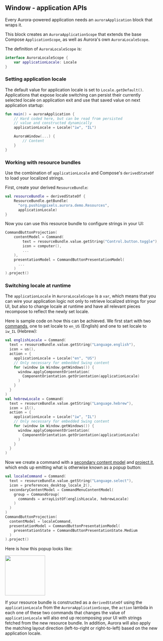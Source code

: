 ## Window - application APIs

Every Aurora-powered application needs an `auroraApplication` block that wraps it.

This block creates an `AuroraApplicationScope` that extends the base Compose `ApplicationScope`, as well as Aurora's own `AuroraLocaleScope`.

The definition of `AuroraLocaleScope` is:

```kotlin
interface AuroraLocaleScope {
    var applicationLocale: Locale
}
```

### Setting application locale

The default value for application locale is set to `Locale.getDefault()`. Applications that expose locale switching can persist their currently selected locale on application exit and use that saved value on next application startup:

```kotlin
fun main() = auroraApplication {
    // Hard coded here, but can be read from persisted
    // value and constructed dynamically
    applicationLocale = Locale("iw", "IL")

    AuroraWindow(...) {
        // Content
    }
}
```

### Working with resource bundles

Use the combination of `applicationLocale` and Compose's `derivedStateOf` to load your localized strings.

First, create your derived `ResourceBundle`:

```kotlin
val resourceBundle = derivedStateOf {
    ResourceBundle.getBundle(
      "org.pushingpixels.aurora.demo.Resources",
      applicationLocale)
}
```

Now you can use this resource bundle to configure strings in your UI:

```kotlin
CommandButtonProjection(
    contentModel = Command(
        text = resourceBundle.value.getString("Control.button.toggle"),
        icon = computer(),
        ...
    ),
    presentationModel = CommandButtonPresentationModel(
      ...
    )
).project()
```

### Switching locale at runtime

The `applicationLocale` in `AuroraLocaleScope` is a `var`, which means that you can wire your application logic not only to retrieve localized strings for your UI, but also to change locale at runtime and have all relevant pieces recompose to reflect the newly set locale.

Here is sample code on how this can be achieved. We first start with two [commands](../component/Command.md), one to set locale to `en_US` (English) and one to set locale to `iw_IL` (Hebrew):

```kotlin
val englishLocale = Command(
  text = resourceBundle.value.getString("Language.english"),
  icon = us(),
  action = {
    applicationLocale = Locale("en", "US")
    // Only necessary for embedded Swing content
    for (window in Window.getWindows()) {
      window.applyComponentOrientation(
        ComponentOrientation.getOrientation(applicationLocale)
      )
    }
  }
)
val hebrewLocale = Command(
  text = resourceBundle.value.getString("Language.hebrew"),
  icon = il(),
  action = {
    applicationLocale = Locale("iw", "IL")
    // Only necessary for embedded Swing content
    for (window in Window.getWindows()) {
      window.applyComponentOrientation(
        ComponentOrientation.getOrientation(applicationLocale)
      )
    }
  }
)
```

Now we create a command with a [secondary content model](../component/CommandPopupMenu.md) and [project it](../component/CommandProjections.md), which ends up emitting what is otherwise known as a popup button:

```kotlin
val localeCommand = Command(
  text = resourceBundle.value.getString("Language.select"),
  icon = preferences_desktop_locale_2(),
  secondaryContentModel = CommandMenuContentModel(
    group = CommandGroup(
      commands = arrayListOf(englishLocale, hebrewLocale)
    )
  )
)
CommandButtonProjection(
  contentModel = localeCommand,
  presentationModel = CommandButtonPresentationModel(
    presentationState = CommandButtonPresentationState.Medium
  )
).project()
```

Here is how this popup looks like:

<img src="https://raw.githubusercontent.com/kirill-grouchnikov/aurora/icicle/docs/images/window/locale-switcher.png" width="132" border=0>

If your resource bundle is constructed as a `derivedStateOf` using the `applicationLocale` from the `AuroraApplicationScope`, the `action` lambda in each one of these two commands that changes the value of `applicationLocale` will also end up recomposing your UI with strings fetched from the new resource bundle. In addition, Aurora will also apply the matching layout direction (left-to-right or right-to-left) based on the new application locale.
